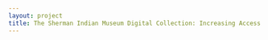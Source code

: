 ```yaml
--- 
layout: project 
title: The Sherman Indian Museum Digital Collection: Increasing Access to American Indian Off-Reservation Boarding School Archives
---
```



